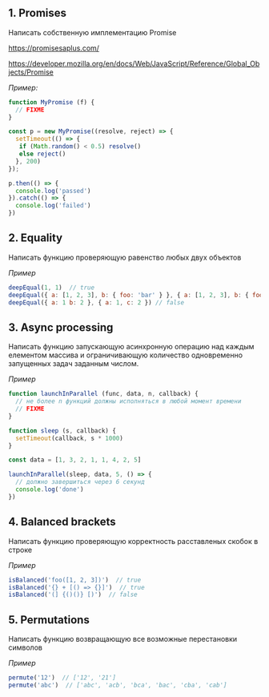 ## 1. Promises
Написать собственную имплементацию Promise

https://promisesaplus.com/

https://developer.mozilla.org/en/docs/Web/JavaScript/Reference/Global_Objects/Promise

*Пример:*
```javascript
function MyPromise (f) {
  // FIXME
}

const p = new MyPromise((resolve, reject) => {
  setTimeout(() => {
   if (Math.random() < 0.5) resolve()
   else reject()
  }, 200)
});

p.then(() => {
  console.log('passed')
}).catch(() => {
  console.log('failed')
})
```

## 2. Equality
Написать функцию проверяющую равенство любых двух объектов

*Пример*
```javascript
deepEqual(1, 1)  // true
deepEqual({ a: [1, 2, 3], b: { foo: 'bar' } }, { a: [1, 2, 3], b: { foo: 'bar' } }) // true
deepEqual({ a: 1 b: 2 }, { a: 1, c: 2 }) // false
```

## 3. Async processing
Написать функцию запускающую асинхронную операцию над каждым елементом массива и ограничивающую количество одновременно запущенных задач заданным числом.

*Пример*
```javascript
function launchInParallel (func, data, n, callback) {
  // не более n функций должны исполняться в любой момент времени
  // FIXME
}

function sleep (s, callback) {
  setTimeout(callback, s * 1000)
}

const data = [1, 3, 2, 1, 1, 4, 2, 5]

launchInParallel(sleep, data, 5, () => {
  // должно завершиться через 6 секунд
  console.log('done')
})
```

## 4. Balanced brackets
Написать функцию проверяющую корректность расставленых скобок в строке

*Пример*
```javascript
isBalanced('foo([1, 2, 3])')  // true
isBalanced('{} + [() => {}]')  // true
isBalanced('(] {()()} [)')  // false
```

## 5. Permutations
Написать функцию возвращающую все возможные перестановки символов

*Пример*
```javascript
permute('12')  // ['12', '21']
permute('abc')  // ['abc', 'acb', 'bca', 'bac', 'cba', 'cab']
```
